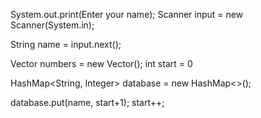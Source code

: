 System.out.print(Enter your name);
Scanner input = new Scanner(System.in);

String name = input.next();

Vector <Integer> numbers = new Vector();
int start = 0

HashMap<String, Integer> database = new HashMap<>();

database.put(name, start+1);
start++;
